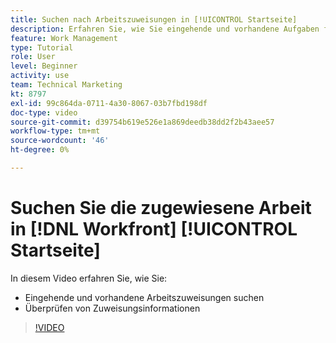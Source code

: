 ```yaml
---
title: Suchen nach Arbeitszuweisungen in [!UICONTROL Startseite]
description: Erfahren Sie, wie Sie eingehende und vorhandene Aufgaben finden, die Ihnen zugewiesen sind in [!UICONTROL  ]. Überprüfen Sie dann die Zuweisungsinformationen.
feature: Work Management
type: Tutorial
role: User
level: Beginner
activity: use
team: Technical Marketing
kt: 8797
exl-id: 99c864da-0711-4a30-8067-03b7fbd198df
doc-type: video
source-git-commit: d39754b619e526e1a869deedb38dd2f2b43aee57
workflow-type: tm+mt
source-wordcount: '46'
ht-degree: 0%

---
```


# Suchen Sie die zugewiesene Arbeit in [!DNL Workfront] [!UICONTROL Startseite]

In diesem Video erfahren Sie, wie Sie:

* Eingehende und vorhandene Arbeitszuweisungen suchen
* Überprüfen von Zuweisungsinformationen

>[!VIDEO](https://video.tv.adobe.com/v/335098/?quality=12)

